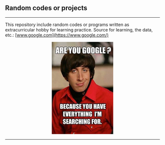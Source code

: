## Random codes or projects 
---
This repository include random codes or programs written as extracurricular hobby for learning practice. Source for learning, the data, etc.: [www.google.com](https://www.google.com/)  
<p align="center">
  <img width="200" height="300" src="https://github.com/ankur715/extracurricular/blob/master/google-pic.jpeg"> 
</p>

---
